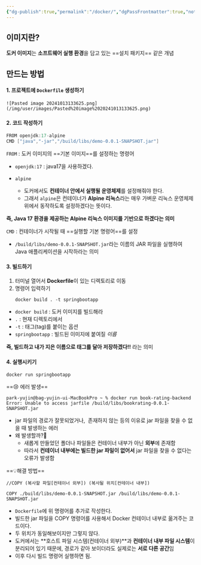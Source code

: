```yaml
---
{"dg-publish":true,"permalink":"/docker/","dgPassFrontmatter":true,"noteIcon":""}
---
```



## 이미지란?
**도커 이미지**는 **소프트웨어 실행 환경**을 담고 있는 ==설치 패키지== 같은 개념

## 만드는 방법

#### 1. 프로젝트에 `Dockerfile` 생성하기
	![Pasted image 20241013133625.png](/img/user/images/Pasted%20image%2020241013133625.png)
#### 2. 코드 작성하기 
```java
FROM openjdk:17-alpine
CMD ["java","-jar","/build/libs/demo-0.0.1-SNAPSHOT.jar"]
```

`FROM` : 도커 이미지의 ==기본 이미지==를 설정하는 명령어

-  `openjdk:17` : java17을 사용하겠다.

- `alpine`
	- 도커에서도 **컨테이너 안에서 실행될 운영체제**를 설정해줘야 한다. 
	- 그래서 `alpine`은 컨테이너가 **Alpine 리눅스**라는 매우 가벼운 리눅스 운영체제 위에서 동작하도록 설정하겠다는 뜻이다.

**즉, Java 17 환경을 제공하는 Alpine 리눅스 이미지를 기반으로 하겠다는 의미**

`CMD`  :  컨테이너가 시작될 때 ==실행할 기본 명령어==를 설정

-  `/build/libs/demo-0.0.1-SNAPSHOT.jar`라는 이름의 JAR 파일을 실행하여 Java 애플리케이션을 시작하라는 의미


#### 3. 빌드하기

1. 터미널 열어서 **Dockerfile**이 있는 디렉토리로 이동
2. 명령어 입력하기
	```shell
	docker build . -t springbootapp
	```
- `docker build` :  도커 이미지를 빌드해라
- `.` : 현재 디렉토리에서
- `-t` : 태그(tag)를 붙이는 옵션 
- `springbootapp` : 빌드된 이미지에 붙여질 *이름*

**즉, 빌드하고 내가 지은 이름으로 태그를 달아 저장하겠다!!** 라는 의미 

#### 4. 실행시키기

```shell
docker run springbootapp
```

==😢 에러 발생==
```shell
park-yujin@bag-yujin-ui-MacBookPro ~ % docker run book-rating-backend
Error: Unable to access jarfile /build/libs/bookrating-0.0.1-SNAPSHOT.jar
```

- jar 파일의 경로가 잘못되었거나,  존재하지 않는 등의 이유로 jar 파일을 찾을 수 없을 때 발생하는 에러
-  왜 발생할까?🤔
	-  새롭게 만들었던 폴더나 파일들은 컨테이너 내부가 아닌 **외부**에 존재함
	-  따라서 **컨테이너 내부에는 빌드한 jar 파일이 없어서**  jar 파일을 찾을 수 없다는 오류가 발생함

==💡해결 방법==
```shell
//COPY (복사할 파일[컨테이너 외부]) (복사될 위치[컨테이너 내부])

COPY ./build/libs/demo-0.0.1-SNAPSHOT.jar /build/libs/demo-0.0.1-SNAPSHOT.jar
```

- `Dockerfile`에 위 명령어를 추가로 작성한다.
- 빌드한 jar 파일을 COPY 명령어를 사용해서  Docker 컨테이너 내부로 옮겨주는 코드이다.
- 두 위치가 동일해보이지만 그렇지 않다.
- 도커에서는 **호스트 파일 시스템(컨테이너 외부)**과 **컨테이너 내부 파일 시스템**이 분리되어 있기 때문에, 경로가 같아 보이더라도 실제로는 **서로 다른 공간**임
- 이후 다시 빌드 명령어 실행하면 됨.